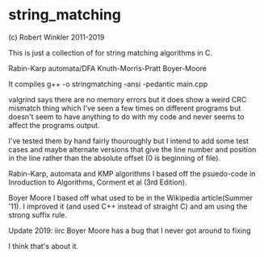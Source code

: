 
string_matching
===============

(c) Robert Winkler 2011-2019

This is just a collection of for string matching algorithms in C.

Rabin-Karp
automata/DFA
Knuth-Morris-Pratt
Boyer-Moore

It compiles
g++ -o stringmatching -ansi -pedantic main.cpp

valgrind says there are no memory errors but it does show a weird CRC mismatch thing
which I've seen a few times on different programs but doesn't seem to have anything to
do with my code and never seems to affect the programs output.

I've tested them by hand fairly thouroughly but I intend to add some
test cases and maybe alternate versions that give the line number and position
in the line rather than the absolute offset (0 is beginning of file).

Rabin-Karp, automata and KMP algorithms I based off the psuedo-code
in Inroduction to Algorithms, Corment et al (3rd Edition).

Boyer Moore I based off what used to be in the Wikipedia article(Summer '11).
I improved it (and used C++ instead of straight C) and am using the strong suffix rule.

Update 2019: iirc Boyer Moore has a bug that I never got around to fixing

I think that's about it.
